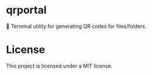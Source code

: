 # qrportal
🔮 Terminal utility for generating QR codes for files/folders.

# License
This project is licensed under a MIT license.


